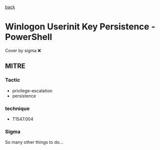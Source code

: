 [back](../index.md)
# Winlogon Userinit Key Persistence - PowerShell
Cover by sigma :x: 

## MITRE
### Tactic
  - privilege-escalation
  - persistence

### technique
  - T1547.004

### Sigma

 So many other things to do...